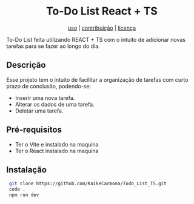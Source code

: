 <h1 align="center">To-Do List React + TS</h1>

<p align="center">
  <a href="#uso">uso</a> |
  <a href="#contribuição">contribuição</a> |
  <a href="#licença">licença</a>
</p>
 

To-Do List feita utilizando REACT + TS com o intuito de adicionar novas tarefas para se fazer ao longo do dia.


## Descrição 
Esse projeto tem o intuito de facilitar a organização de tarefas com curto prazo de conclusão, podendo-se: 
- Inserir uma nova tarefa.
- Alterar os dados de uma tarefa.
- Deletar uma tarefa.

## Pré-requisitos

 - Ter o Vite e instalado na maquina
 - Ter o React instalado na maquina


## Instalação
```bash
 git clone https://github.com/KaikeCarmona/Todo_List_TS.git
 code .
 npm run dev
```

